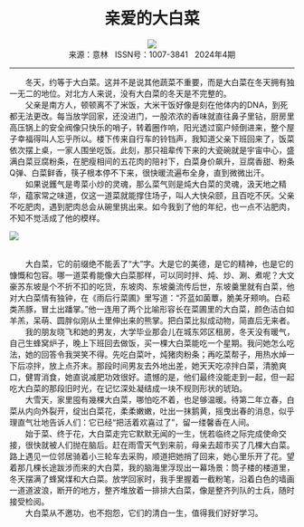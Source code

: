 # <center>亲爱的大白菜</center> 

<div align=center><img src="http://fslib.vip.qikan.cn/img.ashx?key=%d7%f7%d5%df%a3%ba%d1%a9%d3%a3"></div> 

<center>来源：意林   ISSN号：1007-3841   2024年4期</center> 


* * *


　　冬天，约等于大白菜。这并不是说其他蔬菜不重要，而是大白菜在冬天拥有独一无二的地位。对北方人来说，没有大白菜的冬天是不完整的。  
　　父亲是南方人，顿顿离不了米饭，大米干饭好像是刻在他体内的DNA，到死都无法更改。每当放学回家，还没进门，一股浓浓的香味就直往鼻子里钻，厨房里高压锅上的安全阀像只快乐的哨子，转着圈作响，阳光透过窗户倾倒进来，整个屋子幸福得叫人忘乎所以。楼下传来自行车的铃铛声，我知道父亲下班回来了，饭菜依次摆上桌，一家人围坐吃饭。此刻，那只祖辈传下来的大瓷碗就是宇宙中心，盛满白菜豆腐粉条，在肥瘦相间的五花肉的陪衬下，白菜身价飙升，豆腐香甜、粉条Q弹、白菜鲜香，筷子根本停不下来，很快暖流遍布全身，直到微微出汗。  
　　如果说鑊气是粤菜小炒的灵魂，那么菜气则是炖大白菜的灵魂，汲天地之精华，蕴家常之味道，仅这一道菜就能撑住场子，叫人大快朵颐，且百吃不厌。父亲不吃肥肉，遇到肥肉总会从碗里挑出来。如今我到了他的年纪，也一点不沾肥肉，不知不觉活成了他的模样。

![](http://img.resource.qikan.cn/markvip/qkimages/yili/yili202404/yili20240410-1-l.jpg)

  
<br>　　大白菜，它的前缀绝不能丢了“大”字。大是它的美德，是它的精神，也是它的慷慨和包容。哪一道菜肴能像大白菜那样，可以同时拌、炖、炒、涮、煮呢？大文豪苏东坡是个不折不扣的吃货，东坡肉、东坡羹流传后世，东坡羹里就有白菜，他对大白菜情有独钟，在《雨后行菜圃》里写道：“芥蓝如菌蕈，脆美牙颊响。白菘类羔豚，冒土出蹯掌。”他一连用了两个比喻形容长在菜圃里的大白菜，颜色洁白如羊羔，呆萌、圆胖似刚从土里伸出来的熊掌。把白菜比拟成动物，简直后无来者。  
　　我的朋友晓飞和她的男友，大学毕业那会儿在城东郊区租房，冬天没有暖气，自己生蜂窝炉子，晚上下班回去做饭，买一棵大白菜能吃一个星期。我问她怎么吃法，她的回答令我哭笑不得。先吃白菜叶，炖猪肉粉条；再吃菜帮子，用热水焯一下后凉拌，放上点芥末。那段时间男友去外地出差，她天天吃凉拌白菜，清脆爽口，健胃消食，她直说减肥功效很好。遗憾的是，他们最终没能走到一起，但一起吃大白菜的那段旧时光，在记忆深处凝结成一块不规则形状的琥珀。  
　　大雪天，家里囤有幾棵大白菜，哪怕吃不着，也足够温暖。待第二年立春，白菜从内向外裂开，绽出白菜花，柔柔嫩嫩，吐出一抹鹅黄，摇曳出春的消息，似乎理直气壮地告诉人们：它已经“把活着欢喜过了”，留一缕馨香在人间。  
　　始于菜、终于花，大白菜走完它默默无闻的一生，恍若临终之际完成使命交接，很快就被人们抛在脑后。赶在雨雪天气到来前，母亲去超市买了几棵大白菜。路上遇见一位邻居骑着小三轮车去采购，顺道把她捎了回来，她心里乐开了花。望着那几棵长途跋涉而来的大白菜，我的脑海里浮现出一幕场景：筒子楼的楼道里，冬天摆满了蜂窝煤和大白菜。放学回家时，我手里握着一截粉笔，沿着白色的墙画一道道波浪，断开的地方，整齐堆放着一排排大白菜，像是整齐列队的士兵，随时接受检阅。  
　　大白菜从不邀功，也不抱怨，它们的清白一生，值得我们好好学习。